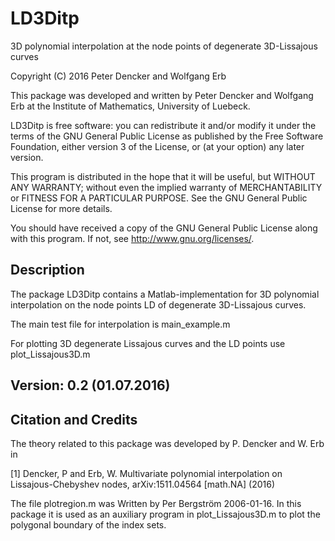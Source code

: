 # LD3Ditp
3D polynomial interpolation at the node points of degenerate 3D-Lissajous curves

Copyright (C) 2016 Peter Dencker and Wolfgang Erb

This package was developed and written by Peter Dencker and Wolfgang Erb 
at the Institute of Mathematics, University of Luebeck.

LD3Ditp is free software: you can redistribute it and/or modify
it under the terms of the GNU General Public License as published by
the Free Software Foundation, either version 3 of the License, or
(at your option) any later version.

This program is distributed in the hope that it will be useful,
but WITHOUT ANY WARRANTY; without even the implied warranty of
MERCHANTABILITY or FITNESS FOR A PARTICULAR PURPOSE.  See the
GNU General Public License for more details.

You should have received a copy of the GNU General Public License
along with this program. If not, see <http://www.gnu.org/licenses/>.


Description
-----------

The package LD3Ditp contains a Matlab-implementation for 3D polynomial interpolation on 
the node points LD of degenerate 3D-Lissajous curves. 

The main test file for interpolation is
main_example.m

For plotting 3D degenerate Lissajous curves and the LD points use
plot_Lissajous3D.m
 

Version: 0.2 (01.07.2016)
-------------------------


Citation and Credits
--------------------

The theory related to this package was developed by P. Dencker and W. Erb in

[1] Dencker, P and Erb, W.
    Multivariate polynomial interpolation on Lissajous-Chebyshev nodes,
    arXiv:1511.04564 [math.NA] (2016)


The file plotregion.m was Written by Per Bergström 2006-01-16. In this package it is used as 
an auxiliary program in plot_Lissajous3D.m to plot the polygonal boundary of the index sets. 
